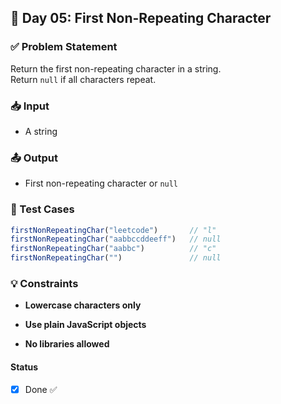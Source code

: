 ## 📅 Day 05: First Non-Repeating Character

### ✅ Problem Statement
Return the first non-repeating character in a string.  
Return `null` if all characters repeat.

### 📥 Input
- A string

### 📤 Output
- First non-repeating character or `null`

### 🧪 Test Cases

```js
firstNonRepeatingChar("leetcode")       // "l"
firstNonRepeatingChar("aabbccddeeff")   // null
firstNonRepeatingChar("aabbc")          // "c"
firstNonRepeatingChar("")               // null
```

### 💡 Constraints

- **Lowercase characters only**

- **Use plain JavaScript objects**

- **No libraries allowed**

#### Status

- [x] Done ✅